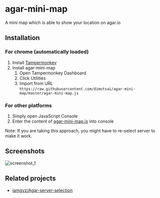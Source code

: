 # agar-mini-map
A mini map which is able to show your location on agar.io

## Installation

### For chrome (automatically loaded)

1. Install [Tampermonkey](http://tampermonkey.net/)
2. Install agar-mini-map
    1. Open Tampermonkey Dashboard
    2. Click Utilities
    3. Import from URL `https://raw.githubusercontent.com/dimotsai/agar-mini-map/master/agar-mini-map.js`

### For other platforms

1. Simply open JavaScript Console
2. Enter the content of [agar-mini-map.js](https://raw.githubusercontent.com/dimotsai/agar-mini-map/master/agar-mini-map.js) into console

Note: If you are taking this approach, you might have to re-select server to make it work.

## Screenshots

![screenshot_1](http://i.imgur.com/FgujOgA.png)

## Related projects

* [iamgyz/Agar-server-selection](https://github.com/iamgyz/Agar-server-selection)
